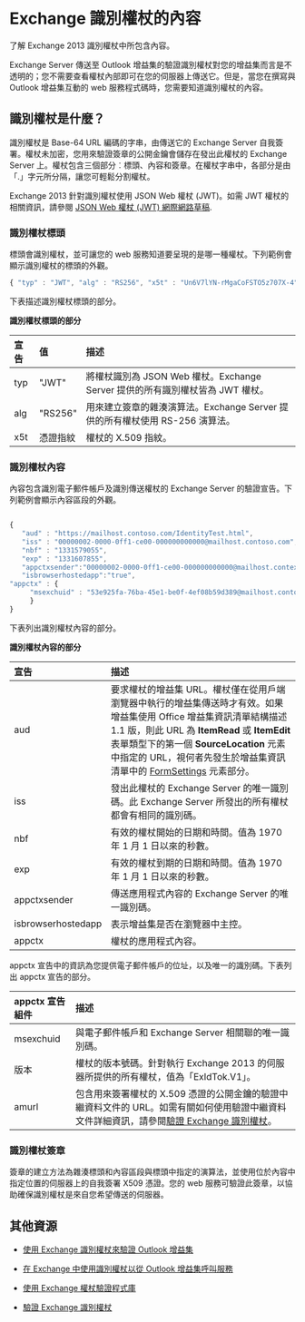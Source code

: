 
# <a name="inside-the-exchange-identity-token"></a>Exchange 識別權杖的內容
了解 Exchange 2013 識別權杖中所包含內容。



Exchange Server 傳送至 Outlook 增益集的驗證識別權杖對您的增益集而言是不透明的；您不需要查看權杖內部即可在您的伺服器上傳送它。但是，當您在撰寫與 Outlook 增益集互動的 web 服務程式碼時，您需要知道識別權杖的內容。

## <a name="what-is-an-identity-token?"></a>識別權杖是什麼？


識別權杖是 Base-64 URL 編碼的字串，由傳送它的 Exchange Server 自我簽署。權杖未加密，您用來驗證簽章的公開金鑰會儲存在發出此權杖的 Exchange Server 上。權杖包含三個部分︰標頭、內容和簽章。在權杖字串中，各部分是由「.」字元所分隔，讓您可輕鬆分割權杖。

Exchange 2013 針對識別權杖使用 JSON Web 權杖 (JWT)。如需 JWT 權杖的相關資訊，請參閱 [JSON Web 權杖 (JWT) 網際網路草稿](http://self-issued.info/docs/draft-goland-json-web-token-00.html).


### <a name="identity-token-header"></a>識別權杖標頭

標頭會識別權杖，並可讓您的 web 服務知道要呈現的是哪一種權杖。下列範例會顯示識別權杖的標頭的外觀。

```js
{ "typ" : "JWT", "alg" : "RS256", "x5t" : "Un6V7lYN-rMgaCoFSTO5z707X-4" }
```

下表描述識別權杖標頭的部分。


**識別權杖標頭的部分**


|**宣告**|**值**|**描述**|
|:-----|:-----|:-----|
|typ|"JWT"|將權杖識別為 JSON Web 權杖。Exchange Server 提供的所有識別權杖皆為 JWT 權杖。|
|alg|"RS256"|用來建立簽章的雜湊演算法。Exchange Server 提供的所有權杖使用 RS-256 演算法。|
|x5t|憑證指紋|權杖的 X.509 指紋。|

### <a name="identity-token-payload"></a>識別權杖內容

內容包含識別電子郵件帳戶及識別傳送權杖的 Exchange Server 的驗證宣告。下列範例會顯示內容區段的外觀。
```js

{ 
   "aud" : "https://mailhost.contoso.com/IdentityTest.html", 
   "iss" : "00000002-0000-0ff1-ce00-000000000000@mailhost.contoso.com", 
   "nbf" : "1331579055", 
   "exp" : "1331607855", 
   "appctxsender":"00000002-0000-0ff1-ce00-000000000000@mailhost.context.com",
   "isbrowserhostedapp":"true",
"appctx" : { 
     "msexchuid" : "53e925fa-76ba-45e1-be0f-4ef08b59d389@mailhost.contoso.com" "version" : "ExIdTok.V1" "amurl" :         "https://mailhost.contoso.com:443/autodiscover/metadata/json/1" 
     } 
}
```
下表列出識別權杖內容的部分。


**識別權杖內容的部分**


|**宣告**|**描述**|
|:-----|:-----|
|aud|要求權杖的增益集 URL。權杖僅在從用戶端瀏覽器中執行的增益集傳送時才有效。如果增益集使用 Office 增益集資訊清單結構描述 1.1 版，則此 URL 為 **ItemRead** 或 **ItemEdit**表單類型下的第一個 **SourceLocation** 元素中指定的 URL，視何者先發生於增益集資訊清單中的 [FormSettings](http://msdn.microsoft.com/en-us/library/0d1a311d-939d-78c1-e968-89ddf7ebc4b4%28Office.15%29.aspx) 元素部分。|
|iss|發出此權杖的 Exchange Server 的唯一識別碼。此 Exchange Server 所發出的所有權杖都會有相同的識別碼。|
|nbf|有效的權杖開始的日期和時間。值為 1970 年 1 月 1 日以來的秒數。 |
|exp|有效的權杖到期的日期和時間。值為 1970 年 1 月 1 日以來的秒數。|
|appctxsender|傳送應用程式內容的 Exchange Server 的唯一識別碼。|
|isbrowserhostedapp|表示增益集是否在瀏覽器中主控。|
|appctx|權杖的應用程式內容。 |
appctx 宣告中的資訊為您提供電子郵件帳戶的位址，以及唯一的識別碼。下表列出 appctx 宣告的部分。



|**appctx 宣告組件**|**描述**|
|:-----|:-----|
|msexchuid|與電子郵件帳戶和 Exchange Server 相關聯的唯一識別碼。|
|版本|權杖的版本號碼。針對執行 Exchange 2013 的伺服器所提供的所有權杖，值為「ExIdTok.V1」。|
|amurl|包含用來簽署權杖的 X.509 憑證的公開金鑰的驗證中繼資料文件的 URL。如需有關如何使用驗證中繼資料文件詳細資訊，請參閱[驗證 Exchange 識別權杖](../outlook/validate-an-identity-token.md)。|

### <a name="identity-token-signature"></a>識別權杖簽章

簽章的建立方法為雜湊標頭和內容區段與標頭中指定的演算法，並使用位於內容中指定位置的伺服器上的自我簽署 X509 憑證。您的 web 服務可驗證此簽章，以協助確保識別權杖是來自您希望傳送的伺服器。


## <a name="additional-resources"></a>其他資源



- [使用 Exchange 識別權杖來驗證 Outlook 增益集](../outlook/authentication.md)
    
- [在 Exchange 中使用識別權杖以從 Outlook 增益集呼叫服務](../outlook/call-a-service-by-using-an-identity-token.md)
    
- [使用 Exchange 權杖驗證程式庫](../outlook/use-the-token-validation-library.md)
    
- [驗證 Exchange 識別權杖](../outlook/validate-an-identity-token.md)
    
